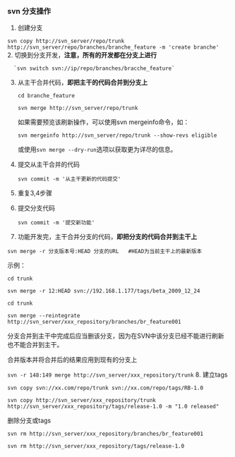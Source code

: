 ### svn 分支操作

1. 创建分支   
  
  `svn copy http://svn_server/repo/trunk http://svn_server/repo/branches/branche_feature -m 'create branche'`  
2. 切换到分支开发，**注意，所有的开发都在分支上进行**
      
      `svn switch svn://ip/repo/branches/bracche_feature`
3. 从主干合并代码，**即把主干的代码合并到分支上**
	  
	  `cd branche_feature`
	  
	  `svn merge http://svn_server/repo/trunk`
	  
	  如果需要预览该刷新操作，可以使用svn mergeinfo命令，如：
	  
	  `svn mergeinfo http://svn_server/repo/trunk --show-revs eligible`
 	  
	  或使用`svn merge --dry-run`选项以获取更为详尽的信息。
4. 提交从主干合并的代码
	  
	  `svn commit -m '从主干更新的代码提交'`
5. 重复3,4步骤
6. 提交分支代码
	  
	  `svn commit -m '提交新功能'`
7. 功能开发完，主干合并分支的代码，**即把分支的代码合并到主干上**
  
  `svn merge -r 分支版本号:HEAD 分支的URL   #HEAD为当前主干上的最新版本`
   
   示例：
  
  `cd trunk`
  
  `svn merge -r 12:HEAD svn://192.168.1.177/tags/beta_2009_12_24`
  
  `cd trunk`
  
  `svn merge --reintegrate http://svn_server/xxx_repository/branches/br_feature001`
  
  分支合并到主干中完成后应当删该分支，因为在SVN中该分支已经不能进行刷新也不能合并到主干。
  
  合并版本并将合并后的结果应用到现有的分支上
  
  `svn -r 148:149 merge http://svn_server/xxx_repository/trunk`
8. 建立tags
  
  `svn copy svn://xx.com/repo/trunk svn://xx.com/repo/tags/RB-1.0 `
  
  `svn copy http://svn_server/xxx_repository/trunk http://svn_server/xxx_repository/tags/release-1.0 -m "1.0 released"`
  
  删除分支或tags
  
  `svn rm http://svn_server/xxx_repository/branches/br_feature001`
  
  `svn rm http://svn_server/xxx_repository/tags/release-1.0`